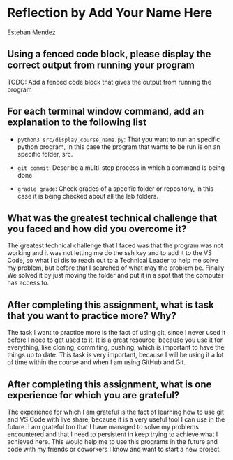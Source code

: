 # Reflection by Add Your Name Here

Esteban Mendez

## Using a fenced code block, please display the correct output from running your program

TODO: Add a fenced code block that gives the output from running the program

## For each terminal window command, add an explanation to the following list

- `python3 src/display_course_name.py`: That you want to run an specific python program, in this case the program that wants to be run is on an specific folder, src.

- `git commit`: Describe a multi-step process in which a command is being done.

- `gradle grade`: Check grades of a specific folder or repository, in this case it is being checked about all the lab folders.

## What was the greatest technical challenge that you faced and how did you overcome it?

The greatest technical challenge that I faced was that the program was not working and it was not letting me do the ssh key and to add it to the VS Code, so what I di dis to reach out to a Technical Leader to help me solve my problem, but before that I searched of what may the problem be. Finally We solved it by just moving the folder and put it in a spot that the computer has access to.

## After completing this assignment, what is task that you want to practice more? Why?

The task I want to practice more is the fact of using git, since I never used it before I need to get used to it. It is a great resource, because you use it for everything, like cloning, commiting, pushing, which is important to have the things up to date. This task is very important, because I will be using it a lot of time within the course and when I am using GitHub and Git.

## After completing this assignment, what is one experience for which you are grateful?

The experience for which I am grateful is the fact of learning how to use git and VS Code with live share, because it is a very useful tool I can use in the future. I am grateful too that I have managed to solve my problems encountered and that I need to persistent in keep trying to achieve what I achieved here. This would help me to use this programs in the future and code with my friends or coworkers I know and want to start a new project.
